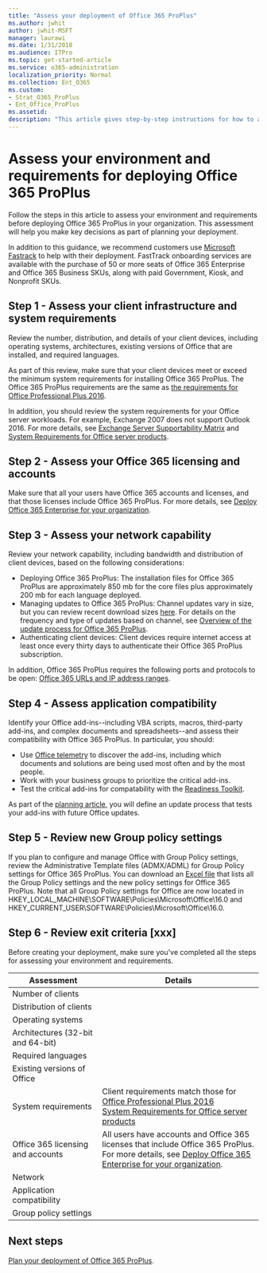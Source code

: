 ```yaml
---
title: "Assess your deployment of Office 365 ProPlus"
ms.author: jwhit
author: jwhit-MSFT
manager: laurawi
ms.date: 1/31/2018
ms.audience: ITPro
ms.topic: get-started-article
ms.service: o365-administration
localization_priority: Normal
ms.collection: Ent_O365
ms.custom:
- Strat_O365_ProPlus
- Ent_Office_ProPlus
ms.assetid:
description: "This article gives step-by-step instructions for how to assess your enivorment and requirements before deploying Office 365 ProPlus. The article is intended for administrators in enterprise environments working with hundreds or thousands of computers."
---
```


# Assess your environment and requirements for deploying Office 365 ProPlus

Follow the steps in this article to assess your environment and requirements before deploying Office 365 ProPlus in your organization. This assessment will help you make key decisions as part of planning your deployment.

In addition to this guidance, we recommend customers use [Microsoft Fastrack](https://fasttrack.microsoft.com/office) to help with their deployment. FastTrack onboarding services are available with the purchase of 50 or more seats of Office 365 Enterprise and Office 365 Business SKUs, along with paid Government, Kiosk, and Nonprofit SKUs.

## Step 1 - Assess your client infrastructure and system requirements

Review the number, distribution, and details of your client devices, including operating systems, architectures, existing versions of Office that are installed, and required languages.

As part of this review, make sure that your client devices meet or exceed the minimum system requirements for installing Office 365 ProPlus. The Office 365 ProPlus requirements are the same as [the requirements for Office Professional Plus 2016](https://products.office.com/en-us/office-system-requirements#Office2016-suites-section).

In addition, you should review the system requirements for your Office server workloads. For example, Exchange 2007 does not support Outlook 2016. For more details, see [Exchange Server Supportability Matrix](https://technet.microsoft.com/library/ff728623(v=exchg.150).aspx) and [System Requirements for Office server products](https://products.office.com/en-US/office-system-requirements).

## Step 2 - Assess your Office 365 licensing and accounts

Make sure that all your users have Office 365 accounts and licenses, and that those licenses include Office 365 ProPlus. For more details, see [Deploy Office 365 Enterprise for your organization](https://support.office.com/en-us/article/Deploy-Office-365-Enterprise-for-your-organization-ee73dafb-be54-492e-bcfd-0fbfb5f65e94?ui=en-US&rs=en-US&ad=US).

## Step 3 - Assess your network capability

Review your network capability, including bandwidth and distribution of client devices, based on the following considerations:

- Deploying Office 365 ProPlus: The installation files for Office 365 ProPlus are approximately 850 mb for the core files plus approximately 200 mb for each language deployed. 
- Managing updates to Office 365 ProPlus: Channel updates vary in size, but you can review recent download sizes [here](https://support.office.com/en-us/article/Download-sizes-approximate-for-channel-updates-to-Office-365-ProPlus-190f41e4-064d-486b-9c95-db08f973687c). For details on the frequency and type of updates based on channel, see [Overview of the update process for Office 365 ProPlus](overview-of-the-update-process-for-office-365-proplus.md). 
- Authenticating client devices: Client devices require internet access at least once every thirty days to authenticate their Office 365 ProPlus subscription. 

In addition, Office 365 ProPlus requires the following ports and protocols to be open: [Office 365 URLs and IP address ranges](https://support.office.com/en-us/article/Office-365-URLs-and-IP-address-ranges-8548a211-3fe7-47cb-abb1-355ea5aa88a2?ui=en-US&rs=en-US&ad=US).

## Step 4 - Assess application compatibility

Identify your Office add-ins--including VBA scripts, macros, third-party add-ins, and complex documents and spreadsheets--and assess their compatibility with Office 365 ProPlus. In particular, you should:

- Use [Office telemetry](https://technet.microsoft.com/EN-US/library/ff394407(v=office.16).aspx) to discover the add-ins, including which documents and solutions are being used most often and by the most people.
- Work with your business groups to prioritize the critical add-ins.
- Test the critical add-ins for compatability with the [Readiness Toolkit](use-the-readiness-toolkit-to-assess-application-compatibility-for-office-365-pro.md). 
 
As part of the [planning article](plan-deploy-office-365-proplus-with-Configuration-Manager.md), you will define an update process that tests your add-ins with future Office updates. 

## Step 5 - Review new Group policy settings

If you plan to configure and manage Office with Group Policy settings, review the Administrative Template files (ADMX/ADML) for Group Policy settings for Office 365 ProPlus. You can download an [Excel file](https://www.microsoft.com/en-us/download/details.aspx?id=49030) that lists all the Group Policy settings and the new policy settings for Office 365 ProPlus. Note that all Group Policy settings for Office are now located in HKEY_LOCAL_MACHINE\SOFTWARE\Policies\Microsoft\Office\16.0 and HKEY_CURRENT_USER\SOFTWARE\Policies\Microsoft\Office\16.0.

## Step 6 - Review exit criteria [xxx]

Before creating your deployment, make sure you've completed all the steps for assessing your environment and requirements.

|Assessment         |Details                     |
|-------------------|----------------------------|
|Number of clients                                ||
|Distribution of clients                          ||
|Operating systems                                ||
|Architectures (32-bit and 64-bit)                ||
|Required languages                               ||
|Existing versions of Office                      ||
|System requirements                              |Client requirements match those for [Office Professional Plus 2016](https://products.office.com/en-us/office-system-requirements#Office2016-suites-section)<br>[System Requirements for Office server products](https://products.office.com/en-US/office-system-requirements)|
|Office 365 licensing and accounts                |All users have accounts and Office 365 licenses that include Office 365 ProPlus.<br> For more details, see [Deploy Office 365 Enterprise for your organization](https://support.office.com/en-us/article/Deploy-Office-365-Enterprise-for-your-organization-ee73dafb-be54-492e-bcfd-0fbfb5f65e94?ui=en-US&rs=en-US&ad=US).|
|Network                                          ||
|Application compatibility                        ||
|Group policy settings                            ||

## Next steps

[Plan your deployment of Office 365 ProPlus](plan-office-365-proplus.md).


